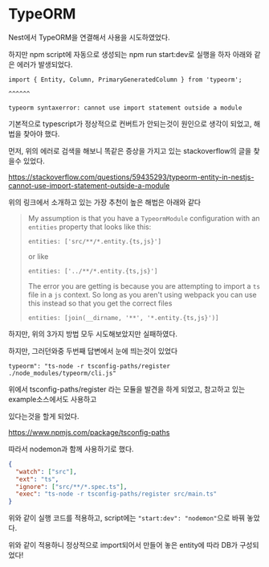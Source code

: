 # TypeORM



Nest에서 TypeORM을 연결해서 사용을 시도하였었다.

하지만 npm script에 자동으로 생성되는 npm run start:dev로 실행을 하자 아래와 같은 에러가 발생되었다.

```shell
import { Entity, Column, PrimaryGeneratedColumn } from 'typeorm';

^^^^^^
```

`typeorm syntaxerror: cannot use import statement outside a module`

기본적으로 typescript가 정상적으로 컨버트가 안되는것이 원인으로 생각이 되었고, 해법을 찾아야 했다.

먼저, 위의 에러로 검색을 해보니 똑같은 증상을 가지고 있는 stackoverflow의 글을 찾을수 있었다.

https://stackoverflow.com/questions/59435293/typeorm-entity-in-nestjs-cannot-use-import-statement-outside-a-module

위의 링크에서 소개하고 있는 가장 추천이 높은 해법은 아래와 같다

> My assumption is that you have a `TypeormModule` configuration with an `entities` property that looks like this:
>
> ```
> entities: ['src/**/*.entity.{ts,js}']
> ```
>
> or like
>
> ```
> entities: ['../**/*.entity.{ts,js}']
> ```
>
> The error you are getting is because you are attempting to import a `ts` file in a `js` context. So long as you aren't using webpack you can use this instead so that you get the correct files
>
> ```
> entities: [join(__dirname, '**', '*.entity.{ts,js}')]
> ```

하지만, 위의 3가지 방법 모두 시도해보았지만 실패하였다.

하지만, 그러던와중 두번째 답변에서 눈에 띄는것이 있었다

```
typeorm": "ts-node -r tsconfig-paths/register ./node_modules/typeorm/cli.js" 
```

위에서 tsconfig-paths/register 라는 모듈을 발견을 하게 되었고, 참고하고 있는 example소스에서도 사용하고 

있다는것을 할게 되었다.

https://www.npmjs.com/package/tsconfig-paths

따라서  nodemon과 함께 사용하기로 했다.

```json
{
  "watch": ["src"],
  "ext": "ts",
  "ignore": ["src/**/*.spec.ts"],
  "exec": "ts-node -r tsconfig-paths/register src/main.ts"
}
```

위와 같이 실행 코드를 적용하고, script에는 `"start:dev": "nodemon"`으로 바꿔 놓았다.



위와 같이 적용하니 정상적으로 import되어서 만들어 놓은 entity에 따라 DB가 구성되었다!









